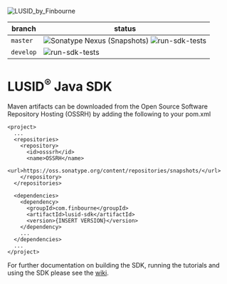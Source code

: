 ![LUSID_by_Finbourne](https://content.finbourne.com/LUSID_repo.png)

| branch | status |
| --- | --- |
| `master` | ![Sonatype Nexus (Snapshots)](https://img.shields.io/nexus/s/com.finbourne/lusid-sdk?server=https%3A%2F%2Foss.sonatype.org) ![run-sdk-tests](https://github.com/finbourne/lusid-sdk-java/workflows/run-sdk-tests/badge.svg?branch=master) |
| `develop` | ![run-sdk-tests](https://github.com/finbourne/lusid-sdk-java/workflows/run-sdk-tests/badge.svg?branch=develop) |

# LUSID<sup>®</sup> Java SDK

Maven artifacts can be downloaded from the Open Source Software Repository Hosting (OSSRH) by adding the following to your pom.xml

```
<project>
  ...
  <repositories>
    <repository>
      <id>osssrh</id>
      <name>OSSRH</name>
      <url>https://oss.sonatype.org/content/repositories/snapshots/</url>
    </repository>
  </repositories>

  <dependencies>
    <dependency>
      <groupId>com.finbourne</groupId>
      <artifactId>lusid-sdk</artifactId>
      <version>{INSERT VERSION}</version>
    </dependency>
    ...
  </dependencies>
  ...
</project>
```


For further documentation on building the SDK, running the tutorials and using the SDK please see the [wiki](https://github.com/finbourne/lusid-sdk-java/wiki).

